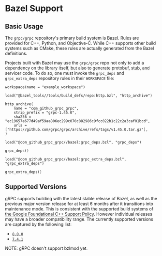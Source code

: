 # Bazel Support

## Basic Usage

The `grpc/grpc` repository's primary build system is Bazel. Rules are provided
for C++, Python, and Objective-C. While C++ supports other build systems such as
CMake, these rules are actually generated from the Bazel definitions.

Projects built with Bazel may use the `grpc/grpc` repo not only to add a
dependency on the library itself, but also to generate protobuf, stub, and
servicer code. To do so, one must invoke the `grpc_deps` and `grpc_extra_deps`
repository rules in their `WORKSPACE` file:

```starlark
workspace(name = "example_workspace")

load("@bazel_tools//tools/build_defs/repo:http.bzl", "http_archive")

http_archive(
    name = "com_github_grpc_grpc",
    strip_prefix = "grpc-1.45.0",
    sha256 = "ec19657a677d49af59aa806ec299c070c882986c9fcc022b1c22c2a3caf01bcd",
    urls = ["https://github.com/grpc/grpc/archive/refs/tags/v1.45.0.tar.gz"],
)

load("@com_github_grpc_grpc//bazel:grpc_deps.bzl", "grpc_deps")

grpc_deps()

load("@com_github_grpc_grpc//bazel:grpc_extra_deps.bzl", "grpc_extra_deps")

grpc_extra_deps()
```

## Supported Versions

gRPC supports building with the latest stable release of Bazel,
as well as the previous major version release for at least 6 months
after it transitions into maintenance mode.
This is consistent with the supported build systems of
[the Google Foundational C++ Support Policy](https://opensource.google/documentation/policies/cplusplus-support).
However individual releases may have a broader
compatibility range. The currently supported versions are captured by the
following list:

- [`8.0.0`](https://github.com/bazelbuild/bazel/releases/tag/8.0.0)
- [`7.4.1`](https://github.com/bazelbuild/bazel/releases/tag/7.4.1)

NOTE: gRPC doesn't support bzlmod yet.